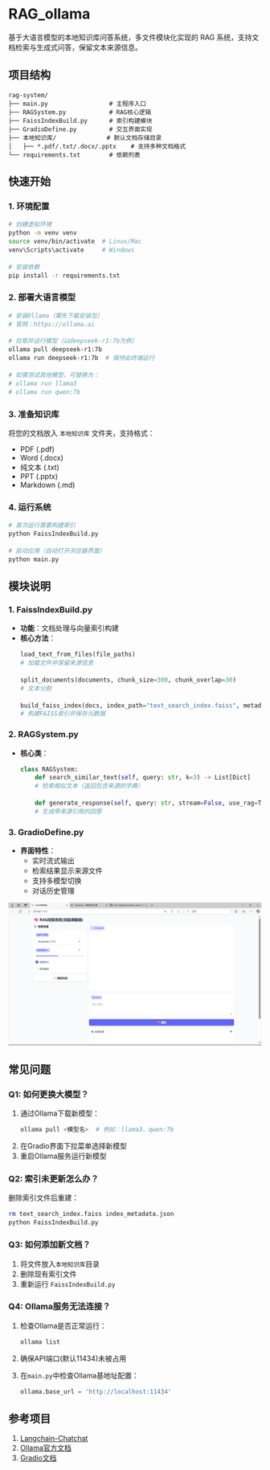 # RAG_ollama

基于大语言模型的本地知识库问答系统，多文件模块化实现的 RAG 系统，支持文档检索与生成式问答，保留文本来源信息。

## 项目结构

```
rag-system/
├── main.py                 # 主程序入口
├── RAGSystem.py            # RAG核心逻辑
├── FaissIndexBuild.py      # 索引构建模块
├── GradioDefine.py         # 交互界面实现
├── 本地知识库/              # 默认文档存储目录
│   ├── *.pdf/.txt/.docx/.pptx    # 支持多种文档格式
└── requirements.txt        # 依赖列表
```

## 快速开始

### 1. 环境配置

```bash
# 创建虚拟环境
python -m venv venv
source venv/bin/activate  # Linux/Mac
venv\Scripts\activate     # Windows

# 安装依赖
pip install -r requirements.txt
```

### 2. 部署大语言模型

```bash
# 安装Ollama（需先下载安装包）
# 官网：https://ollama.ai

# 拉取并运行模型（以deepseek-r1:7b为例）
ollama pull deepseek-r1:7b
ollama run deepseek-r1:7b  # 保持此终端运行

# 如需测试其他模型，可替换为：
# ollama run llama3
# ollama run qwen:7b
```

### 3. 准备知识库

将您的文档放入 `本地知识库` 文件夹，支持格式：
- PDF (.pdf)
- Word (.docx)
- 纯文本 (.txt)
- PPT (.pptx)
- Markdown (.md)

### 4. 运行系统

```bash
# 首次运行需要构建索引
python FaissIndexBuild.py

# 启动应用（自动打开浏览器界面）
python main.py
```

## 模块说明

### 1. FaissIndexBuild.py

- **功能**：文档处理与向量索引构建
- **核心方法**：
  ```python
  load_text_from_files(file_paths)
  # 加载文件并保留来源信息

  split_documents(documents, chunk_size=300, chunk_overlap=30)
  # 文本分割
  
  build_faiss_index(docs, index_path="text_search_index.faiss", metadata_path="index_metadata.json")
  # 构建FAISS索引并保存元数据
  ```

### 2. RAGSystem.py

- **核心类**：
  ```python
  class RAGSystem:
      def search_similar_text(self, query: str, k=3) -> List[Dict]
      # 检索相似文本（返回包含来源的字典）
      
      def generate_response(self, query: str, stream=False, use_rag=True, model_name="deepseek-r1:7b") -> Generator
      # 生成带来源引用的回答
  ```

### 3. GradioDefine.py

- **界面特性**：
  - 实时流式输出
  - 检索结果显示来源文件
  - 支持多模型切换
  - 对话历史管理

![界面截图](ui_screenshot.png)

## 常见问题

### Q1: 如何更换大模型？
1. 通过Ollama下载新模型：
   ```bash
   ollama pull <模型名>  # 例如：llama3、qwen:7b
   ```
2. 在Gradio界面下拉菜单选择新模型
3. 重启Ollama服务运行新模型

### Q2: 索引未更新怎么办？
删除索引文件后重建：
```bash
rm text_search_index.faiss index_metadata.json
python FaissIndexBuild.py
```

### Q3: 如何添加新文档？
1. 将文件放入`本地知识库`目录
2. 删除现有索引文件
3. 重新运行 `FaissIndexBuild.py`

### Q4: Ollama服务无法连接？
1. 检查Ollama是否正常运行：
   ```bash
   ollama list
   ```
2. 确保API端口(默认11434)未被占用
3. 在`main.py`中检查Ollama基地址配置：

   ```python
   ollama.base_url = 'http://localhost:11434'
   ```

## 参考项目
1. [Langchain-Chatchat](https://github.com/chatchat-space/Langchain-Chatchat)
2. [Ollama官方文档](https://github.com/ollama/ollama?tab=readme-ov-file)
3. [Gradio文档](https://www.gradio.app/docs/)
```
